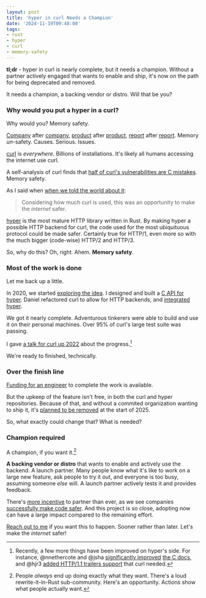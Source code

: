 ```yaml
---
layout: post
title: 'hyper in curl Needs a Champion'
date: '2024-11-19T09:48:00'
tags:
- rust
- hyper
- curl
- memory-safety
---
```


**tl;dr** - hyper in curl is nearly complete, but it needs a champion. Without a partner actively engaged that wants to enable and ship, it's now on the path for being deprecated and removed.

It needs a champion, a backing vendor or distro. Will that be you?

### Why would you put a hyper in a curl?

Why would you? Memory safety.

[Company](https://www.zdnet.com/article/microsoft-70-percent-of-all-security-bugs-are-memory-safety-issues/) after [company](https://www.chromium.org/Home/chromium-security/memory-safety), [product](https://security.googleblog.com/2019/05/queue-hardening-enhancements.html) after [product](https://hacks.mozilla.org/2019/02/rewriting-a-browser-component-in-rust/),  [report](https://langui.sh/2019/07/23/apple-memory-safety/) after [report](https://googleprojectzero.blogspot.com/p/0day.html). Memory _un_-safety. Causes. Serious. Issues.

[curl][] is _everywhere_. Billions of installations. It's likely all humans accessing the internet use curl.

A self-analysis of curl finds that [half of curl's vulnerabilities are C mistakes](https://daniel.haxx.se/blog/2021/03/09/half-of-curls-vulnerabilities-are-c-mistakes/). Memory safety.

As I said when [when we told the world about it](https://aws.amazon.com/blogs/opensource/how-using-hyper-in-curl-can-help-make-the-internet-safer/):

> Considering how much curl is used, this was an opportunity to make the _internet_ safer.

[hyper][] is the most mature HTTP library written in Rust. By making hyper a possible HTTP backend for curl, the code used for the most ubiquituous protocol could be made safer. Certainly true for HTTP/1, even more so with the much bigger (code-wise) HTTP/2 and HTTP/3.

So, why do this? Oh, right. Ahem. **Memory safety**.


### Most of the work is done

Let me back up a little.

In 2020, we started [exploring the idea](https://www.memorysafety.org/blog/memory-safe-curl/). I designed and built a [C API for hyper](https://docs.rs/hyper/latest/hyper/ffi/). Daniel refactored curl to allow for HTTP backends, and [integrated hyper](https://daniel.haxx.se/blog/2021/05/28/taking-hyper-curl-further/).

We got it nearly complete. Adventurous tinkerers were able to build and use it on their personal machines. Over 95% of curl's large test suite was passing.

I gave [a talk for curl up 2022](https://seanmonstar.com/blog/curl-up-2022-hyper-in-curl/) about the progress.[^since]

We're ready to finished, technically.

### Over the finish line

[Funding for an engineer](https://www.memorysafety.org/blog/memory-safe-curl/) to complete the work is available.

But the upkeep of the feature isn't free, in both the curl and hyper repositories. Because of that, and without a commited organization wanting to ship it, it's [planned to be removed](https://github.com/curl/curl/blob/7b12c36ca972d9e9a14088cdd88232385e619d44/docs/DEPRECATE.md#Hyper) at the start of 2025.

So, what exactly could change that? What is needed?

### Champion required

A champion, if you want it.[^want]

**A backing vendor or distro** that wants to enable and actively use the backend. A launch partner. Many people know what it's like to work on a large new feature, ask people to try it out, and everyone is too busy, assuming someone _else_ will. A launch partner actively tests it and provides feedback. 

There's [more incentive](https://thenewstack.io/feds-critical-software-must-drop-c-c-by-2026-or-face-risk/) to partner than ever, as we see companies [successfully make code safer](https://security.googleblog.com/2024/10/safer-with-google-advancing-memory.html). And this project is so close, adopting now can have a large impact compared to the remaining effort.

[Reach out to me][contact] if you want this to happen. Sooner rather than later. Let's make the _internet_ safer!

[^since]: Recently, a few more things have been improved on hyper's side. For instance, @nnethercote and @jsha [significantly improved](https://github.com/hyperium/hyper/pull/3296) [the C docs](https://github.com/hyperium/hyper/pull/3424), and  @hjr3 [added HTTP/1.1 trailers support](https://github.com/hyperium/hyper/pull/3637) that curl needed.

[^want]: People _always_ end up doing exactly what they want. There's a loud rewrite-it-in-Rust sub-community. Here's an opportunity. Actions show what people actually want.

[hyper]: https://hyper.rs
[curl]: https://curl.se
[contact]: https://seanmonstar.com/about#contact

